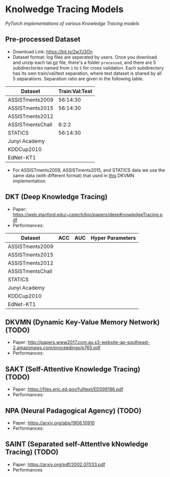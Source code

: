 # Knolwedge Tracing Models

*PyTorch implementations of various Knowledge Tracing models* 

## Pre-processed Dataset
* Download Link: https://bit.ly/2w7J3On
* Dataset format: log files are seperated by users. Once you download and unzip each tar.gz file, there's a folder `processed`, and there are 5 subdirectories named from `1` to `5` for cross validation. Each subdirectory has its own train/val/test separation, where test dataset is shared by all 5 separations. Separation ratio are given in the following table. 

| Dataset          | Train:Val:Test |
|------------------|----------------|
| ASSISTments2009  |       56:14:30       |
| ASSISTments2015  |       56:14:30       |
| ASSISTments2012  |                      |
| ASSISTmentsChall |       6:2:2          |
| STATICS          |       56:14:30       |
| Junyi Academy    |                      |
| KDDCup2010       |                      |
| EdNet-KT1        |                      |

* For ASSISTments2009, ASSISTments2015, and STATICS data we use the same data (with different format) that used in [this](https://github.com/jennyzhang0215/DKVMN) DKVMN implementation. 

## DKT (Deep Knowledge Tracing)
* Paper: https://web.stanford.edu/~cpiech/bio/papers/deepKnowledgeTracing.pdf
* Performances: 

| Dataset          | ACC | AUC | Hyper Parameters |
|------------------|-----|-----|------------------|
| ASSISTments2009  |     |     |                  |
| ASSISTments2015  |     |     |                  |
| ASSISTments2012  |     |     |                  |
| ASSISTmentsChall |     |     |                  |
| STATICS          |     |     |                  |
| Junyi Academy    |     |     |                  |
| KDDCup2010       |     |     |                  |
| EdNet-KT1        |     |     |                  |

## DKVMN (Dynamic Key-Value Memory Network) (TODO)
* Paper: http://papers.www2017.com.au.s3-website-ap-southeast-2.amazonaws.com/proceedings/p765.pdf
* Performances: 

## SAKT (Self-Attentive Knowledge Tracing) (TODO)
* Paper: https://files.eric.ed.gov/fulltext/ED599186.pdf
* Performances: 

## NPA (Neural Padagogical Agency) (TODO)
* Paper: https://arxiv.org/abs/1906.10910
* Performances: 

## SAINT (Separated self-AttentIve kNowledge Tracing) (TODO)
* Paper: https://arxiv.org/pdf/2002.07033.pdf
* Performances
